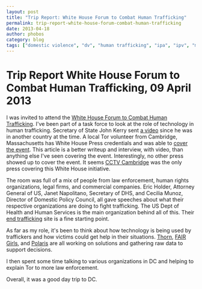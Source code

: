 ```yaml
---
layout: post
title: "Trip Report: White House Forum to Combat Human Trafficking"
permalink: trip-report-white-house-forum-combat-human-trafficking
date: 2013-04-18
author: phobos
category: blog
tags: ["domestic violence", "dv", "human trafficking", "ipa", "ipv", "modern slavery", "tor", "white house"]
---
```


# Trip Report White House Forum to Combat Human Trafficking, 09 April 2013

I was invited to attend the [White House Forum to Combat Human Trafficking](http://www.whitehouse.gov/blog/2013/04/10/working-together-combat-human-trafficking). I've been part of a task force to look at the role of technology in human trafficking. Secretary of State John Kerry sent [a video](http://www.state.gov/secretary/remarks/2013/04/207232.htm) since he was in another country at the time. A local Tor volunteer from Cambridge, Massachusetts has White House Press credentials and was able to [cover the event](http://cctvcambridge.org/WhiteHouseTor). This article is a better writeup and interview, with video, than anything else I've seen covering the event. Interestingly, no other press showed up to cover the event. It seems [CCTV Cambridge](http://cctvcambridge.org/) was the only press covering this White House initiative.

The room was full of a mix of people from law enforcement, human rights organizations, legal firms, and commercial companies. Eric Holder, Attorney General of US, Janet Napolitano, Secretary of DHS, and Cecilia Munoz, Director of Domestic Policy Council, all gave speeches about what their respective organizations are doing to fight trafficking. The US Dept of Health and Human Services is the main organization behind all of this. Their [end trafficking](http://www.acf.hhs.gov/programs/endtrafficking) site is a fine starting point.

As far as my role, it's been to think about how technology is being used by traffickers and how victims could get help in their situations. [Thorn](http://wearethorn.org/aboutus/), [FAIR Girls](http://www.fairgirls.org/), and [Polaris](http://www.polarisproject.org/media-center/press-releases/757-texting-increases-human-trafficking-victims-access-to-help) are all working on solutions and gathering raw data to support decisions.

I then spent some time talking to various organizations in DC and helping to explain Tor to more law enforcement.

Overall, it was a good day trip to DC.

